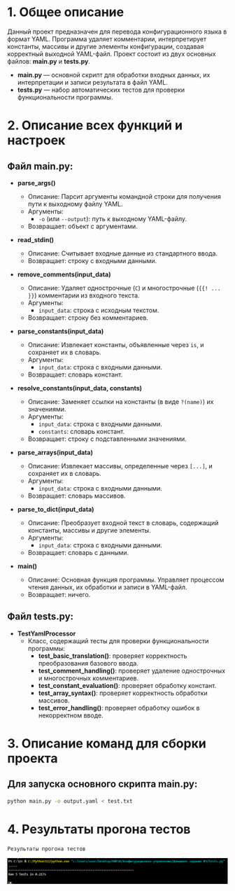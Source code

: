 # 1. Общее описание

Данный проект предназначен для перевода конфигурационного языка в формат YAML. Программа удаляет комментарии, интерпретирует константы, массивы и другие элементы конфигурации, создавая корректный выходной YAML-файл. Проект состоит из двух основных файлов: **main.py** и **tests.py**.

- **main.py** — основной скрипт для обработки входных данных, их интерпретации и записи результата в файл YAML.
- **tests.py** — набор автоматических тестов для проверки функциональности программы.

# 2. Описание всех функций и настроек

## Файл main.py:

- **parse_args()**
  - Описание: Парсит аргументы командной строки для получения пути к выходному файлу YAML.
  - Аргументы:
    - `-o` (или `--output`): путь к выходному YAML-файлу.
  - Возвращает: объект с аргументами.

- **read_stdin()**
  - Описание: Считывает входные данные из стандартного ввода.
  - Возвращает: строку с входными данными.

- **remove_comments(input_data)**
  - Описание: Удаляет однострочные (`C`) и многострочные (`{{! ... }}`) комментарии из входного текста.
  - Аргументы:
    - `input_data`: строка с исходным текстом.
  - Возвращает: строку без комментариев.

- **parse_constants(input_data)**
  - Описание: Извлекает константы, объявленные через `is`, и сохраняет их в словарь.
  - Аргументы:
    - `input_data`: строка с входными данными.
  - Возвращает: словарь констант.

- **resolve_constants(input_data, constants)**
  - Описание: Заменяет ссылки на константы (в виде `?(name)`) их значениями.
  - Аргументы:
    - `input_data`: строка с входными данными.
    - `constants`: словарь констант.
  - Возвращает: строку с подставленными значениями.

- **parse_arrays(input_data)**
  - Описание: Извлекает массивы, определенные через `[...]`, и сохраняет их в словарь.
  - Аргументы:
    - `input_data`: строка с входными данными.
  - Возвращает: словарь массивов.

- **parse_to_dict(input_data)**
  - Описание: Преобразует входной текст в словарь, содержащий константы, массивы и другие элементы.
  - Аргументы:
    - `input_data`: строка с входными данными.
  - Возвращает: словарь с данными.

- **main()**
  - Описание: Основная функция программы. Управляет процессом чтения данных, их обработки и записи в YAML-файл.
  - Возвращает: ничего.

## Файл tests.py:

- **TestYamlProcessor**
  - Класс, содержащий тесты для проверки функциональности программы:
    - **test_basic_translation()**: проверяет корректность преобразования базового ввода.
    - **test_comment_handling()**: проверяет удаление однострочных и многострочных комментариев.
    - **test_constant_evaluation()**: проверяет обработку констант.
    - **test_array_syntax()**: проверяет корректность обработки массивов.
    - **test_error_handling()**: проверяет обработку ошибок в некорректном вводе.

# 3. Описание команд для сборки проекта

## Для запуска основного скрипта main.py:

```bash
python main.py -o output.yaml < test.txt
```
# 4. Результаты прогона тестов
    Результаты прогона тестов
![Результаты прогона тестов (.png)](./img/tests.png)
